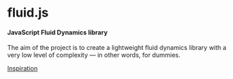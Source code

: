 fluid.js
========

#### JavaScript Fluid Dynamics library ####

The aim of the project is to create a lightweight fluid dynamics library with a very low level of complexity — in other words, for dummies.

[Inspiration](https://github.com/mrdoob/three.js)